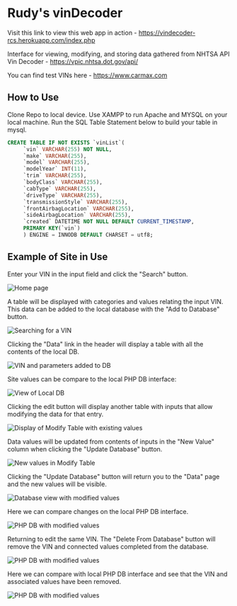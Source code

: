 # Rudy's vinDecoder

Visit this link to view this web app in action - https://vindecoder-rcs.herokuapp.com/index.php

Interface for viewing, modifying, and storing data gathered from NHTSA API Vin Decoder - https://vpic.nhtsa.dot.gov/api/

You can find test VINs here - https://www.carmax.com

## How to Use

Clone Repo to local device. Use XAMPP to run Apache and MYSQL on your local machine. Run the SQL Table Statement below to build your table in mysql.

```SQL
CREATE TABLE IF NOT EXISTS `vinList`(
     `vin` VARCHAR(255) NOT NULL,
     `make` VARCHAR(255),
     `model` VARCHAR(255),
     `modelYear` INT(11),
     `trim` VARCHAR(255),
     `bodyClass` VARCHAR(255),
     `cabType` VARCHAR(255),
     `driveType` VARCHAR(255),
     `transmissionStyle` VARCHAR(255),
     `frontAirbagLocation` VARCHAR(255),
     `sideAirbagLocation` VARCHAR(255),
     `created` DATETIME NOT NULL DEFAULT CURRENT_TIMESTAMP,
     PRIMARY KEY(`vin`)
     ) ENGINE = INNODB DEFAULT CHARSET = utf8;
```

## Example of Site in Use

Enter your VIN in the input field and click the "Search" button.

![Home page](photos/index.png)

A table will be displayed with categories and values relating the input VIN. This data can be added to the local database with the "Add to Database" button.

![Searching for a VIN](photos/vinsearch.png)

Clicking the "Data" link in the header will display a table with all the contents of the local DB. 

![VIN and parameters added to DB](photos/addeddatabase.png)

Site values can be compare to the local PHP DB interface:

![View of Local DB](photos/phpTable.png)

Clicking the edit button will display another table with inputs that allow modifying the data for that entry. 

![Display of Modify Table with existing values](photos/modifytable.png)

Data values will be updated from contents of inputs in the "New Value" column when clicking the "Update Database" button.

![New values in Modify Table](photos/modifynewvalues.png)

Clicking the "Update Database" button will return you to the "Data" page and the new values will be visible.

![Database view with modified values](photos/databasemodified.png)

Here we can compare changes on the local PHP DB interface.

![PHP DB with modified values](photos/phpTablemodified.png)

Returning to edit the same VIN. The "Delete From Database" button will remove the VIN and connected values completed from the database.

![PHP DB with modified values](photos/databasedeleted.png)

Here we can compare with local PHP DB interface and see that the VIN and associated values have been removed.

![PHP DB with modified values](photos/phpTabledeleted.png)

